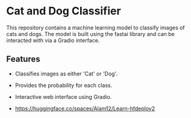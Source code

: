 # Cat and Dog Classifier

This repository contains a machine learning model to classify images of cats and dogs. The model is built using the fastai library and can be interacted with via a Gradio interface.

## Features

- Classifies images as either 'Cat' or 'Dog'.
- Provides the probability for each class.
- Interactive web interface using Gradio.

- 
  https://huggingface.co/spaces/Alam12/Learn-hfdeploy2
